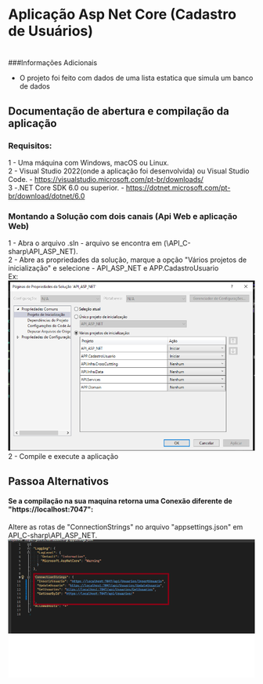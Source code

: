 # Aplicação Asp Net Core (Cadastro de Usuários) <h1>

###Informações Adicionais
- O projeto foi feito com dados de uma lista estatica que simula um banco de dados

## Documentação de abertura e compilação da aplicação

### Requisitos:

1 - Uma máquina com Windows, macOS ou Linux.
<br>
2 - Visual Studio 2022(onde a aplicação foi desenvolvida) ou Visual Studio Code. - https://visualstudio.microsoft.com/pt-br/downloads/
<br>
3 -.NET Core SDK 6.0 ou superior. - https://dotnet.microsoft.com/pt-br/download/dotnet/6.0

### Montando a Solução com dois canais (Api Web e aplicação Web)
1 - Abra o arquivo .sln - arquivo se encontra em (\API_C-sharp\API_ASP_NET).
<br>
2 - Abre as propriedades da solução, marque a opção "Vários projetos de inicialização" e selecione - API_ASP_NET e APP.CadastroUsuario 
<br>
Ex:
<br>
![Img_prop](https://github.com/fbatalha7/API_C-sharp/blob/main/Img_Propriedades_proj_Bemol.png)
<br>
2 - Compile e execute a aplicação

## Passoa Alternativos

#### Se a compilação na sua maquina retorna uma Conexão diferente de "https://localhost:7047":
Altere as rotas de "ConnectionStrings" no arquivo "appsettings.json" em API_C-sharp\API_ASP_NET.
<br>
![Img_prop](https://github.com/fbatalha7/API_C-sharp/blob/main/Img_App_Json.png)
<br>


